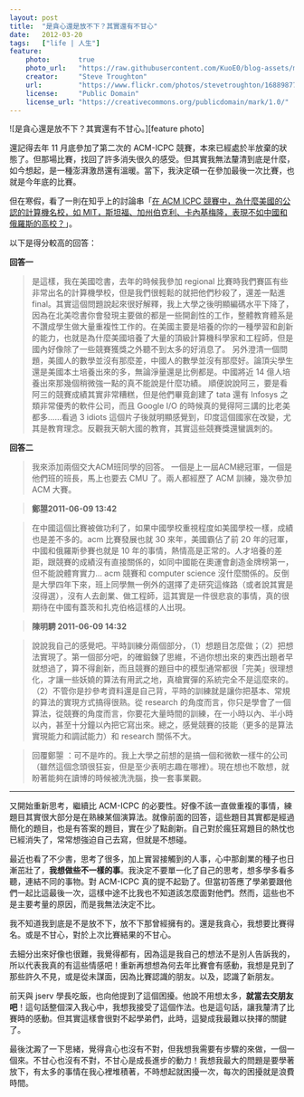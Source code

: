 ```yaml
---
layout: post
title:  "是貪心還是放不下？其實還有不甘心"
date:   2012-03-20
tags:   ["life | 人生"]
feature:
    photo:       true
    photo_url:   "https://raw.githubusercontent.com/KuoE0/blog-assets/master/feature-photos/2012-03-20-greedy-cannot-forget-cannot-reconcile.jpg"
    creator:     "Steve Troughton"
    url:         "https://www.flickr.com/photos/stevetroughton/16889877817"
    license:     "Public Domain"
    license_url: "https://creativecommons.org/publicdomain/mark/1.0/"
---
```


![是貪心還是放不下？其實還有不甘心。][feature photo]

還記得去年 11 月底參加了第二次的 ACM-ICPC 競賽，本來已經處於半放棄的狀態了。但那場比賽，找回了許多消失很久的感受。但其實我無法釐清到底是什麼，如今想起，是一種澎湃激昂還有溫暖。當下，我決定碩一在參加最後一次比賽，也就是今年底的比賽。

但在寒假，看了一則在知乎上的討論串「[在 ACM ICPC 競賽中，為什麼美國的公認的計算機名校，如 MIT，斯坦福、加州伯克利、卡內基梅隆，表現不如中國和俄羅斯的高校？](http://www.zhihu.com/question/19691218)」。

以下是得分較高的回答：

**回答一**

> 是這樣，我在美國唸書，去年的時候我參加 regional 比賽時我們賽區有些非常出名的計算機學校，但是我們很輕鬆的就把他們秒殺了，還差一點進 final。其實這個問題說起來很好解釋，我上大學之後明顯編碼水平下降了， 因為在北美唸書你會發現主要做的都是一些開創性的工作，整體教育體系是不讚成學生做大量重複性工作的。在美國主要是培養的你的一種學習和創新的能力，也就是為什麼美國培養了大量的頂級計算機科學家和工程師，但是國內好像除了一些競賽獲獎之外聽不到太多的好消息了。
另外澄清一個問題，美國人的數學並沒有那麼差，中國人的數學並沒有那麼好。論頂尖學生還是美國本土培養出來的多，無論淨量還是比例都是。中國將近 14 億人培養出來那幾個稍微強一點的真不能說是什麼功績。
順便說說阿三，要是看阿三的競賽成績其實非常糟糕，但是他們畢竟創建了 tata 還有 Infosys 之類非常優秀的軟件公司，而且 Google I/O 的時候真的覺得阿三講的比老美都多……看過 3 idiots 這個片子後就明顯感覺到，印度這個國家在改變，尤其是教育理念。反觀我天朝大國的教育，其實這些競賽獎還蠻諷刺的。

**回答二**

> 我來添加兩個交大ACM班同學的回答。
一個是上一屆ACM總冠軍，一個是他們班的班長，馬上也要去 CMU 了。兩人都經歷了 ACM 訓練，幾次參加 ACM 大賽。

> **鄭曌2011-06-09 13:42**

> 在中國這個比賽被做功利了，如果中國學校重視程度如美國學校一樣，成績也是差不多的。acm 比賽發展也就 30 來年，美國霸佔了前 20 年的冠軍，中國和俄羅斯參賽也就是 10 年的事情，熱情高是正常的。人才培養的差距，跟競賽的成績沒有直接關係的，如同中國能在奧運會創造金牌榜第一，但不能說體育實力...
acm 競賽和 computer science 沒什麼關係的。反倒是大學四年下來，班上同學無一例外的選擇了走研究這條路（或者說其實是沒得選），沒有人去創業、做工程師，這其實是一件很悲哀的事情，真的很期待在中國有蓋茨和扎克伯格這樣的人出現。

> **陳明騁 2011-06-09 14:32**

> 說說我自己的感覺吧。平時訓練分兩個部分，（1）想題目怎麼做；（2）把想法實現了。第一個部分吧，的確鍛鍊了思維，不過你想出來的東西出題者早就想過了，算不得創新，而且競賽的題目中的模型通常都很「完美」很理想化，才讓一些妖嬈的算法有用武之地，真槍實彈的系統完全不是這麼來的。（2）不管你是抄參考資料還是自己背，平時的訓練就是讓你把基本、常規的算法的實現方式搞得很熟。從 research 的角度而言，你只是學會了一個算法，從競賽的角度而言，你要花大量時間的訓練，在一小時以內、半小時以內，甚至十分鐘以內把它寫出來。總之，感覺競賽的技能（更多的是算法實現能力和調試能力）和 research 關係不大。

> 回覆鄭曌 ：可不是咋的。我上大學之前想的是搞一個和微軟一樣牛的公司（雖然這個念頭很狂妄，但是至少表明志趣在哪裡）。現在想也不敢想，就盼著能夠在讀博的時候被洗洗腦，換一套事業觀。

---

又開始重新思考，繼續比 ACM-ICPC 的必要性。好像不該一直做重複的事情，練題目其實很大部分是在熟練某個演算法。就像前面的回答，這些題目其實都是經過簡化的題目，也是有答案的題目，實在少了點創新。自己對於瘋狂寫題目的熱忱也已經消失了，常常想強迫自己去寫，但就是不想碰。

最近也看了不少書，思考了很多，加上實習接觸到的人事，心中那創業的種子也日漸茁壯了，**我想做些不一樣的事**。我決定不要單一化了自己的思考，想多學多看多聽，連結不同的事物。對 ACM-ICPC 真的提不起勁了。但當初答應了學弟要跟他們一起比這最後一次，這樣中途不比我也不知道該怎麼面對他們。然而，這些也不是主要考量的原因，而是我無法決定不比。

我不知道我到底是不是放不下，放不下那曾經擁有的。還是我貪心，我想要比賽得名。或是不甘心，對於上次比賽結果的不甘心。

去細分出來好像也很難，我覺得都有，因為這是我自己的想法不是別人告訴我的，所以代表我真的有這些情感吧！重新再想想為何去年比賽會有感動，我想是見到了那些許久不見，或是從未謀面，因為比賽認識的朋友。以及，認識了新朋友。

前天與 jserv 學長吃飯，也向他提到了這個困擾。他說不用想太多，**就當去交朋友吧**！這句話整個深入我心中，我想我接受了這個作法。也是這句話，讓我釐清了比賽時的感動。但其實這樣會很對不起學弟們，此時，這變成我最難以抉擇的關鍵了。

最後沈澱了一下思緒，覺得貪心也沒有不對，但我想我需要有步驟的來做，一個一個來。不甘心也沒有不對，不甘心是成長進步的動力！我想我最大的問題是要學著放下，有太多的事情在我心裡堆積著，不時想起就困擾一次，每次的困擾就是浪費時間。
